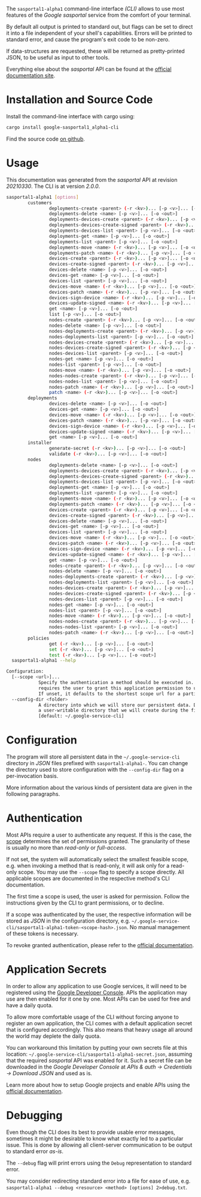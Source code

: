 <!---
DO NOT EDIT !
This file was generated automatically from 'src/mako/cli/README.md.mako'
DO NOT EDIT !
-->
The `sasportal1-alpha1` command-line interface *(CLI)* allows to use most features of the *Google sasportal* service from the comfort of your terminal.

By default all output is printed to standard out, but flags can be set to direct it into a file independent of your shell's
capabilities. Errors will be printed to standard error, and cause the program's exit code to be non-zero.

If data-structures are requested, these will be returned as pretty-printed JSON, to be useful as input to other tools.

Everything else about the *sasportal* API can be found at the
[official documentation site](https://developers.google.com/spectrum-access-system/).

# Installation and Source Code

Install the command-line interface with cargo using:

```bash
cargo install google-sasportal1_alpha1-cli
```

Find the source code [on github](https://github.com/Byron/google-apis-rs/tree/master/gen/sasportal1_alpha1-cli).

# Usage

This documentation was generated from the *sasportal* API at revision *20210330*. The CLI is at version *2.0.0*.

```bash
sasportal1-alpha1 [options]
        customers
                deployments-create <parent> (-r <kv>)... [-p <v>]... [-o <out>]
                deployments-delete <name> [-p <v>]... [-o <out>]
                deployments-devices-create <parent> (-r <kv>)... [-p <v>]... [-o <out>]
                deployments-devices-create-signed <parent> (-r <kv>)... [-p <v>]... [-o <out>]
                deployments-devices-list <parent> [-p <v>]... [-o <out>]
                deployments-get <name> [-p <v>]... [-o <out>]
                deployments-list <parent> [-p <v>]... [-o <out>]
                deployments-move <name> (-r <kv>)... [-p <v>]... [-o <out>]
                deployments-patch <name> (-r <kv>)... [-p <v>]... [-o <out>]
                devices-create <parent> (-r <kv>)... [-p <v>]... [-o <out>]
                devices-create-signed <parent> (-r <kv>)... [-p <v>]... [-o <out>]
                devices-delete <name> [-p <v>]... [-o <out>]
                devices-get <name> [-p <v>]... [-o <out>]
                devices-list <parent> [-p <v>]... [-o <out>]
                devices-move <name> (-r <kv>)... [-p <v>]... [-o <out>]
                devices-patch <name> (-r <kv>)... [-p <v>]... [-o <out>]
                devices-sign-device <name> (-r <kv>)... [-p <v>]... [-o <out>]
                devices-update-signed <name> (-r <kv>)... [-p <v>]... [-o <out>]
                get <name> [-p <v>]... [-o <out>]
                list [-p <v>]... [-o <out>]
                nodes-create <parent> (-r <kv>)... [-p <v>]... [-o <out>]
                nodes-delete <name> [-p <v>]... [-o <out>]
                nodes-deployments-create <parent> (-r <kv>)... [-p <v>]... [-o <out>]
                nodes-deployments-list <parent> [-p <v>]... [-o <out>]
                nodes-devices-create <parent> (-r <kv>)... [-p <v>]... [-o <out>]
                nodes-devices-create-signed <parent> (-r <kv>)... [-p <v>]... [-o <out>]
                nodes-devices-list <parent> [-p <v>]... [-o <out>]
                nodes-get <name> [-p <v>]... [-o <out>]
                nodes-list <parent> [-p <v>]... [-o <out>]
                nodes-move <name> (-r <kv>)... [-p <v>]... [-o <out>]
                nodes-nodes-create <parent> (-r <kv>)... [-p <v>]... [-o <out>]
                nodes-nodes-list <parent> [-p <v>]... [-o <out>]
                nodes-patch <name> (-r <kv>)... [-p <v>]... [-o <out>]
                patch <name> (-r <kv>)... [-p <v>]... [-o <out>]
        deployments
                devices-delete <name> [-p <v>]... [-o <out>]
                devices-get <name> [-p <v>]... [-o <out>]
                devices-move <name> (-r <kv>)... [-p <v>]... [-o <out>]
                devices-patch <name> (-r <kv>)... [-p <v>]... [-o <out>]
                devices-sign-device <name> (-r <kv>)... [-p <v>]... [-o <out>]
                devices-update-signed <name> (-r <kv>)... [-p <v>]... [-o <out>]
                get <name> [-p <v>]... [-o <out>]
        installer
                generate-secret (-r <kv>)... [-p <v>]... [-o <out>]
                validate (-r <kv>)... [-p <v>]... [-o <out>]
        nodes
                deployments-delete <name> [-p <v>]... [-o <out>]
                deployments-devices-create <parent> (-r <kv>)... [-p <v>]... [-o <out>]
                deployments-devices-create-signed <parent> (-r <kv>)... [-p <v>]... [-o <out>]
                deployments-devices-list <parent> [-p <v>]... [-o <out>]
                deployments-get <name> [-p <v>]... [-o <out>]
                deployments-list <parent> [-p <v>]... [-o <out>]
                deployments-move <name> (-r <kv>)... [-p <v>]... [-o <out>]
                deployments-patch <name> (-r <kv>)... [-p <v>]... [-o <out>]
                devices-create <parent> (-r <kv>)... [-p <v>]... [-o <out>]
                devices-create-signed <parent> (-r <kv>)... [-p <v>]... [-o <out>]
                devices-delete <name> [-p <v>]... [-o <out>]
                devices-get <name> [-p <v>]... [-o <out>]
                devices-list <parent> [-p <v>]... [-o <out>]
                devices-move <name> (-r <kv>)... [-p <v>]... [-o <out>]
                devices-patch <name> (-r <kv>)... [-p <v>]... [-o <out>]
                devices-sign-device <name> (-r <kv>)... [-p <v>]... [-o <out>]
                devices-update-signed <name> (-r <kv>)... [-p <v>]... [-o <out>]
                get <name> [-p <v>]... [-o <out>]
                nodes-create <parent> (-r <kv>)... [-p <v>]... [-o <out>]
                nodes-delete <name> [-p <v>]... [-o <out>]
                nodes-deployments-create <parent> (-r <kv>)... [-p <v>]... [-o <out>]
                nodes-deployments-list <parent> [-p <v>]... [-o <out>]
                nodes-devices-create <parent> (-r <kv>)... [-p <v>]... [-o <out>]
                nodes-devices-create-signed <parent> (-r <kv>)... [-p <v>]... [-o <out>]
                nodes-devices-list <parent> [-p <v>]... [-o <out>]
                nodes-get <name> [-p <v>]... [-o <out>]
                nodes-list <parent> [-p <v>]... [-o <out>]
                nodes-move <name> (-r <kv>)... [-p <v>]... [-o <out>]
                nodes-nodes-create <parent> (-r <kv>)... [-p <v>]... [-o <out>]
                nodes-nodes-list <parent> [-p <v>]... [-o <out>]
                nodes-patch <name> (-r <kv>)... [-p <v>]... [-o <out>]
        policies
                get (-r <kv>)... [-p <v>]... [-o <out>]
                set (-r <kv>)... [-p <v>]... [-o <out>]
                test (-r <kv>)... [-p <v>]... [-o <out>]
  sasportal1-alpha1 --help

Configuration:
  [--scope <url>]...
            Specify the authentication a method should be executed in. Each scope
            requires the user to grant this application permission to use it.
            If unset, it defaults to the shortest scope url for a particular method.
  --config-dir <folder>
            A directory into which we will store our persistent data. Defaults to
            a user-writable directory that we will create during the first invocation.
            [default: ~/.google-service-cli]

```

# Configuration

The program will store all persistent data in the `~/.google-service-cli` directory in *JSON* files prefixed with `sasportal1-alpha1-`.  You can change the directory used to store configuration with the `--config-dir` flag on a per-invocation basis.

More information about the various kinds of persistent data are given in the following paragraphs.

# Authentication

Most APIs require a user to authenticate any request. If this is the case, the [scope][scopes] determines the 
set of permissions granted. The granularity of these is usually no more than *read-only* or *full-access*.

If not set, the system will automatically select the smallest feasible scope, e.g. when invoking a
method that is read-only, it will ask only for a read-only scope. 
You may use the `--scope` flag to specify a scope directly. 
All applicable scopes are documented in the respective method's CLI documentation.

The first time a scope is used, the user is asked for permission. Follow the instructions given 
by the CLI to grant permissions, or to decline.

If a scope was authenticated by the user, the respective information will be stored as *JSON* in the configuration
directory, e.g. `~/.google-service-cli/sasportal1-alpha1-token-<scope-hash>.json`. No manual management of these tokens
is necessary.

To revoke granted authentication, please refer to the [official documentation][revoke-access].

# Application Secrets

In order to allow any application to use Google services, it will need to be registered using the 
[Google Developer Console][google-dev-console]. APIs the application may use are then enabled for it
one by one. Most APIs can be used for free and have a daily quota.

To allow more comfortable usage of the CLI without forcing anyone to register an own application, the CLI
comes with a default application secret that is configured accordingly. This also means that heavy usage
all around the world may deplete the daily quota.

You can workaround this limitation by putting your own secrets file at this location: 
`~/.google-service-cli/sasportal1-alpha1-secret.json`, assuming that the required *sasportal* API 
was enabled for it. Such a secret file can be downloaded in the *Google Developer Console* at 
*APIs & auth -> Credentials -> Download JSON* and used as is.

Learn more about how to setup Google projects and enable APIs using the [official documentation][google-project-new].


# Debugging

Even though the CLI does its best to provide usable error messages, sometimes it might be desirable to know
what exactly led to a particular issue. This is done by allowing all client-server communication to be 
output to standard error *as-is*.

The `--debug` flag will print errors using the `Debug` representation to standard error.

You may consider redirecting standard error into a file for ease of use, e.g. `sasportal1-alpha1 --debug <resource> <method> [options] 2>debug.txt`.


[scopes]: https://developers.google.com/+/api/oauth#scopes
[revoke-access]: http://webapps.stackexchange.com/a/30849
[google-dev-console]: https://console.developers.google.com/
[google-project-new]: https://developers.google.com/console/help/new/